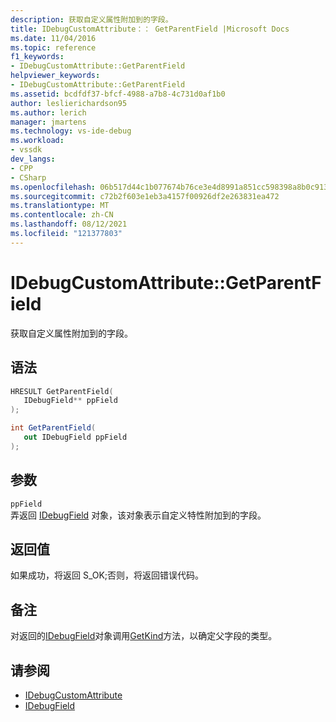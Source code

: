 ```yaml
---
description: 获取自定义属性附加到的字段。
title: IDebugCustomAttribute：： GetParentField |Microsoft Docs
ms.date: 11/04/2016
ms.topic: reference
f1_keywords:
- IDebugCustomAttribute::GetParentField
helpviewer_keywords:
- IDebugCustomAttribute::GetParentField
ms.assetid: bcdfdf37-bfcf-4988-a7b8-4c731d0af1b0
author: leslierichardson95
ms.author: lerich
manager: jmartens
ms.technology: vs-ide-debug
ms.workload:
- vssdk
dev_langs:
- CPP
- CSharp
ms.openlocfilehash: 06b517d44c1b077674b76ce3e4d8991a851cc598398a8b0c913de478330f39c7
ms.sourcegitcommit: c72b2f603e1eb3a4157f00926df2e263831ea472
ms.translationtype: MT
ms.contentlocale: zh-CN
ms.lasthandoff: 08/12/2021
ms.locfileid: "121377803"
---
```

# <a name="idebugcustomattributegetparentfield"></a>IDebugCustomAttribute::GetParentField
获取自定义属性附加到的字段。

## <a name="syntax"></a>语法

```cpp
HRESULT GetParentField( 
   IDebugField** ppField
);
```

```csharp
int GetParentField(
   out IDebugField ppField
);
```

## <a name="parameters"></a>参数
`ppField`\
弄返回 [IDebugField](../../../extensibility/debugger/reference/idebugfield.md) 对象，该对象表示自定义特性附加到的字段。

## <a name="return-value"></a>返回值
 如果成功，将返回 S_OK;否则，将返回错误代码。

## <a name="remarks"></a>备注
 对返回的[IDebugField](../../../extensibility/debugger/reference/idebugfield.md)对象调用[GetKind](../../../extensibility/debugger/reference/idebugfield-getkind.md)方法，以确定父字段的类型。

## <a name="see-also"></a>请参阅
- [IDebugCustomAttribute](../../../extensibility/debugger/reference/idebugcustomattribute.md)
- [IDebugField](../../../extensibility/debugger/reference/idebugfield.md)
